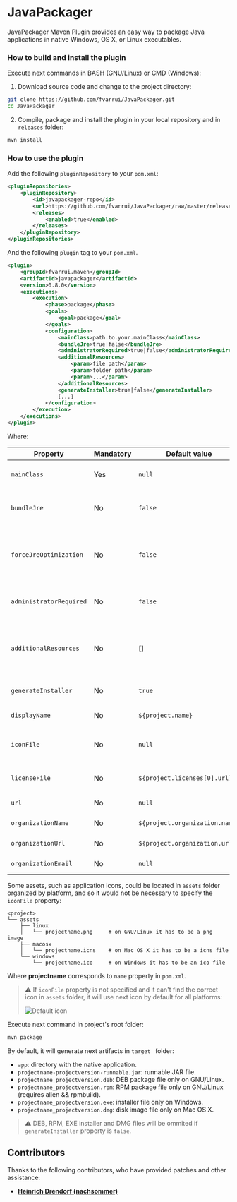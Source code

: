 # JavaPackager
JavaPackager Maven Plugin provides an easy way to package Java applications in native Windows, OS X, or Linux executables.

### How to build and install the plugin

Execute next commands in BASH (GNU/Linux) or CMD (Windows):

1. Download source code and change to the project directory:

```bash
git clone https://github.com/fvarrui/JavaPackager.git
cd JavaPackager
```

2. Compile, package and install the plugin in your local repository and in `releases` folder:

```bash
mvn install
```

### How to use the plugin

Add the following `pluginRepository` to your `pom.xml`:

```xml
<pluginRepositories>
    <pluginRepository>
        <id>javapackager-repo</id>
        <url>https://github.com/fvarrui/JavaPackager/raw/master/releases</url>
        <releases>
            <enabled>true</enabled>
        </releases>
    </pluginRepository>
</pluginRepositories>
```

And the following `plugin` tag to your `pom.xml`.

```xml
<plugin>
    <groupId>fvarrui.maven</groupId>
    <artifactId>javapackager</artifactId>
    <version>0.8.0</version>
    <executions>
        <execution>
            <phase>package</phase>
            <goals>
                <goal>package</goal>
            </goals>
            <configuration>
                <mainClass>path.to.your.mainClass</mainClass>
                <bundleJre>true|false</bundleJre>
                <administratorRequired>true|false</administratorRequired>
                <additionalResources>
                    <param>file path</param>
                    <param>folder path</param>
                    <param>...</param>
                </additionalResources>
                <generateInstaller>true|false</generateInstaller>        
                [...]
            </configuration>
        </execution>
    </executions>
</plugin>
```

Where:

| Property                | Mandatory | Default value                  | Description                                                 |
| ----------------------- | --------- | ------------------------------ | ----------------------------------------------------------- |
| `mainClass`             | Yes       | `null`                         | Full path to your app main class.                           |
| `bundleJre`             | No        | `false`                        | Embed a customized JRE with the app.                        |
| `forceJreOptimization`  | No        | `false`                        | If JDK version < 13, it will try to reduce the bundled JRE. |
| `administratorRequired` | No        | `false`                        | If true, app will run with administrator privileges.        |
| `additionalResources`   | No        | []                             | Additional files and folders to include in the bundled app. |
| `generateInstaller`     | No        | `true`                         | Generate an installer for the app.                          |
| `displayName`           | No        | `${project.name}`              | App name to show.                                           |
| `iconFile`              | No        | `null`                         | Path to the app icon file (PNG, ICO or ICNS).               |
| `licenseFile`           | No        | `${project.licenses[0].url}`   | Path to project license file.                               |
| `url`                   | No        | `null`                         | App website URL.                                            |
| `organizationName`      | No        | `${project.organization.name}` | Organization name.                                          |
| `organizationUrl`       | No        | `${project.organization.url}`  | Organization website URL.                                   |
| `organizationEmail`     | No        | `null`                         | Organization email.                                         |

Some assets, such as application icons, could be located in `assets` folder organized by platform, and so it would not be necessary to specify the `iconFile` property:

```
<project>
└── assets
	├── linux
	│   └── projectname.png		# on GNU/Linux it has to be a png image
	├── macosx
	│   └── projectname.icns	# on Mac OS X it has to be a icns file
	└── windows
	    └── projectname.ico		# on Windows it has to be an ico file
```

Where **projectname** corresponds to `name` property in `pom.xml`.

> :warning: If `iconFile` property is not specified and it can't find the correct icon in `assets` folder, it will use next icon by default for all platforms:
>
> ![Default icon](https://raw.githubusercontent.com/fvarrui/JavaPackager/master/src/main/resources/linux/default-icon.png)

Execute next command in project's root folder:

```bash
mvn package
```

By default, it will generate next artifacts in `target ` folder:

- `app`: directory with the native application.
- `projectname-projectversion-runnable.jar`: runnable JAR file.
- `projectname_projectversion.deb`: DEB package file only on GNU/Linux. 
- `projectname_projectversion.rpm`: RPM package file only on GNU/Linux (requires alien && rpmbuild).
- `projectname_projectversion.exe`: installer file only on Windows.
- `projectname_projectversion.dmg`: disk image file only on Mac OS X.

>  :warning: DEB, RPM, EXE installer and DMG files will be ommited if `generateInstaller` property is `false`.

## Contributors

Thanks to the following contributors, who have provided patches and other assistance:

* **[Heinrich Drendorf (nachsommer)](https://github.com/nachsommer)**